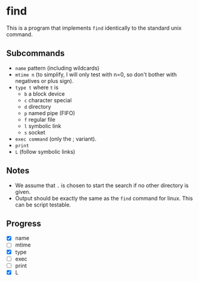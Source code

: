 # find

This is a program that implements `find` identically to the standard unix
command.

## Subcommands

- `name` pattern (including wildcards)
- `mtime n` (to simplify, I will only test with n=0, so don't bother with negatives or plus sign).
- `type t` where `t` is
  - `b` a block device
  - `c` character special
  - `d` directory
  - `p` named pipe (FIFO)
  - `f` regular file
  - `l` symbolic link
  - `s` socket
- `exec command` (only the ; variant).
- `print`
- `L` (follow symbolic links)

## Notes

- We assume that `.` is chosen to start the search if no other directory is given.
- Output should be exactly the same as the `find` command for linux. This can be
  script testable.

## Progress

- [x] name
- [ ] mtime
- [x] type
- [ ] exec
- [ ] print
- [x] L
